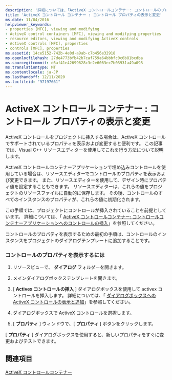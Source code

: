 ```yaml
---
description: '詳細については、「ActiveX コントロールコンテナー: コントロールのプロパティの表示と変更」を参照してください。'
title: 'ActiveX コントロール コンテナー : コントロール プロパティの表示と変更'
ms.date: 11/04/2016
helpviewer_keywords:
- properties [MFC], viewing and modifying
- ActiveX control containers [MFC], viewing and modifying properties
- resource editors, viewing and modifying ActiveX controls
- ActiveX controls [MFC], properties
- controls [MFC], properties
ms.assetid: 14ce5152-742b-4e0d-a9ab-c7b456e32918
ms.openlocfilehash: 27de4773bfb42b7caf759a64bbbfc0c6b81bcdba
ms.sourcegitcommit: d6af41e42699628c3e2e6063ec7b03931a49a098
ms.translationtype: MT
ms.contentlocale: ja-JP
ms.lasthandoff: 12/11/2020
ms.locfileid: "97197661"
---
```

# <a name="activex-control-containers-viewing-and-modifying-control-properties"></a>ActiveX コントロール コンテナー : コントロール プロパティの表示と変更

ActiveX コントロールをプロジェクトに挿入する場合は、ActiveX コントロールでサポートされているプロパティを表示および変更すると便利です。 この記事では、Visual C++ リソースエディターを使用してこれを行う方法について説明します。

ActiveX コントロールコンテナーアプリケーションで埋め込みコントロールを使用している場合は、リソースエディターでコントロールのプロパティを表示および変更できます。 また、リソースエディターを使用して、デザイン時にプロパティ値を設定することもできます。 リソースエディターは、これらの値をプロジェクトのリソースファイルに自動的に保存します。 その後、コントロールのすべてのインスタンスのプロパティが、これらの値に初期化されます。

この手順では、プロジェクトにコントロールが挿入されていることを前提としています。 詳細については、「 [ActiveX コントロールコンテナー: コントロールコンテナーアプリケーションへのコントロールの挿入](inserting-a-control-into-a-control-container-application.md)」を参照してください。

コントロールのプロパティを表示するための最初の手順は、コントロールのインスタンスをプロジェクトのダイアログテンプレートに追加することです。

### <a name="to-view-the-properties-of-a-control"></a>コントロールのプロパティを表示するには

1. リソースビューで、 **ダイアログ** フォルダーを開きます。

1. メインダイアログボックステンプレートを開きます。

1. [ **Activex コントロールの挿入** ] ダイアログボックスを使用して activex コントロールを挿入します。 詳細については、「 [ダイアログボックスへの ActiveX コントロールの表示と追加](../windows/adding-editing-or-deleting-controls.md)」を参照してください。

1. ダイアログボックスで ActiveX コントロールを選択します。

1. [ **プロパティ** ] ウィンドウで、[ **プロパティ** ] ボタンをクリックします。

[ **プロパティ** ] ダイアログボックスを使用すると、新しいプロパティをすぐに変更およびテストできます。

## <a name="see-also"></a>関連項目

[ActiveX コントロールコンテナー](activex-control-containers.md)
